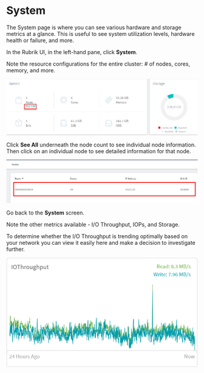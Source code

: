 # System

The System page is where you can see various hardware and storage metrics at a glance. This is useful to see system utilization levels, hardware health or failure, and more.

In the Rubrik UI, in the left-hand pane, click **System**.

Note the resource configurations for the entire cluster: # of nodes, cores, memory, and more.

<p align="center">
<img src="../images/image85.png">
</p>

Click **See All** underneath the node count to see individual node information. Then click on an individual node to see detailed information for that node.

<p align="center">
<img src="../images/image86.png">
</p>

Go back to the **System** screen.

Note the other metrics available - I/O Throughput, IOPs, and Storage.

To determine whether the I/O Throughput is trending optimally based on your network you can view it easily here and make a decision to investigate further.

<p align="center">
<img src="../images/image87.png">
</p>

